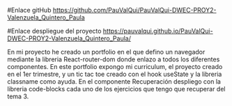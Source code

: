 
#Enlace gitHub
https://github.com/PauValQui/PauValQui-DWEC-PROY2-Valenzuela_Quintero_Paula

#Enlace despliegue del proyecto
https://pauvalqui.github.io/PauValQui-DWEC-PROY2-Valenzuela_Quintero_Paula/

En mi proyecto he creado un portfolio en el que defino un navegador mediante la libreria React-router-dom donde enlazo
a todos los diferentes componentes. En este portfolio expongo mi curriculum, el proyecto creado en el 1er trimestre, y
un tic tac toe creado con el hook useState y la libreria classname como ayuda. En el componente Recuperación despliego
con la libreria code-blocks cada uno de los ejercicios que tengo que recuperar del tema 3. 